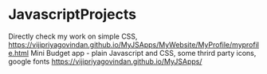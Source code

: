 # JavascriptProjects
Directly check my work on simple CSS,
https://vijipriyagovindan.github.io/MyJSApps/MyWebsite/MyProfile/myprofile.html
Mini Budget app - plain Javascript and CSS, some thrird party icons, google fonts
https://vijipriyagovindan.github.io/MyJSApps/
